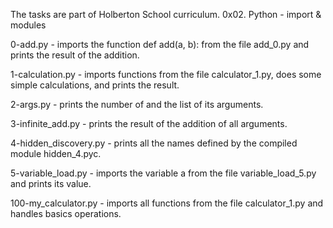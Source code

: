 The tasks are part of Holberton School curriculum.
0x02. Python - import & modules

0-add.py - imports the function def add(a, b): from the file add_0.py and prints the result of the addition.

1-calculation.py - imports functions from the file calculator_1.py, does some simple calculations, and prints the result.

2-args.py - prints the number of and the list of its arguments.

3-infinite_add.py - prints the result of the addition of all arguments.

4-hidden_discovery.py - prints all the names defined by the compiled module hidden_4.pyc.

5-variable_load.py - imports the variable a from the file variable_load_5.py and prints its value.

100-my_calculator.py - imports all functions from the file calculator_1.py and handles basics operations.
